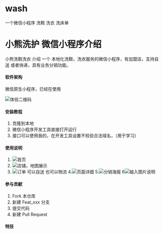 # wash
一个微信小程序 洗鞋 洗衣 洗床单


# 小熊洗护 微信小程序介绍

小熊洗鞋洗衣 介绍
一个 本地化洗鞋，洗衣服务的微信小程序，有加盟店，支持自送 或者快递，具有业务分销功能。

#### 软件架构
微信原生小程序，已经在使用

![体验二维码](http://wwx.50cms.com/up/other%E4%BD%93%E9%AA%8C%E4%BA%8C%E7%BB%B4%E7%A0%81.jpg)


#### 安装教程

1.  克隆到本地
2.  微信小程序开发工具直接打开运行
3.  接口可以使用我的，在开发工具设置不校验合法域名，（用于学习）

#### 使用说明

1. ![首页](http://wwx.50cms.com/up/other11.jpg) 
2.  ![店铺，地图展示](http://wwx.50cms.com/up/other44.jpg)
3.  ![订单 可以自送 也可以物流](http://wwx.50cms.com/up/other33.jpg)
4.![页面详细](http://wwx.50cms.com/up/other%E9%A1%B5%E9%9D%A2%E8%AF%A6%E7%BB%86.jpg)
5.![分销海报](http://wwx.50cms.com/up/other%E5%88%86%E9%94%80%E6%B5%B7%E6%8A%A5.png)
6![输入图片说明](http://wwx.50cms.com/up/other%E5%88%86%E9%94%80%E4%B8%AD%E5%BF%83.png)



#### 参与贡献

1.  Fork 本仓库
2.  新建 Feat_xxx 分支
3.  提交代码
4.  新建 Pull Request


#### 特技